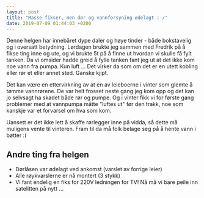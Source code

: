 ```yaml
---
layout: post
title: "Masse fikser, men dør og vannforsyning ødelagt :-/"
date: 2019-07-09 01:44:03 +0200
---
```


<!--categories: prosjekt diy-->

Denne helgen har innebåret dype daler og høye tinder - både bokstavelig og i oversatt betydning. Lørdagen brukte jeg sammen med Fredrik på å fikse ting inne og ute, og vi brukte 5t på å finne ut hvordan vi skulle få fylt tanken. Da vi omsider hadde greid å fylle tanken fant jeg ut at det ikke kom noe vann fra pumpa. Kun luft ... Det virker da som om det er en utett kobling eller rør et eller annet sted. Ganske kjipt.

Det kan være en ettervirkning av at en av leieboerne i vinter som glemte å tømme vannrørene. De var helt frosset neste gang jeg kom opp og det kan jo selvsagt ha skadet både rør og pumpe. Og i vinter fikk vi for første gang problemer med at vannpumpa måtte "luftes ut" før den trakk, noe som kanskje var et forvarsel om hva som kom.

Uansett er det ikke lett å skaffe rørlegger inne på vidda, så dette må muligens vente til vinteren. Fram til da må folk belage seg på å hente vann i bøtter :(

## Andre ting fra helgen

- Dørlåsen var ødelagt ved ankomst (varslet av forrige leier)
- Alle røykvarslerne er nå montert (3 stykk)
- Vi fant endelig en fiks for 220V ledningen for TV! Nå må vi bare peile inn satelitten på nytt ...
